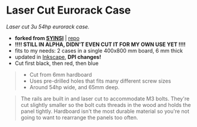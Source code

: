 # Laser Cut Eurorack Case 
*Laser cut 3u 54hp eurorack case.*

 - **forked from [SYINSI](http://syinsi.com/make-lasercut-eurorack-case/)** | [repo](https://github.com/THX2112/Laser-Cut-Eurorack-Case)
 - **!!!! STILL IN ALPHA, DIDN'T EVEN CUT IT FOR MY OWN USE YET !!!!**
 - fits to my needs: 2 cases in a single 400x800 mm board, 6 mm thick
 - updated in [Inkscape](https://inkscape.org/en/), **DPI changes!**
 - Cut first black, then red, then blue
 
 > - Cut from 6mm hardboard
 > - Uses pre-drilled holes that fits many different screw sizes
 > - Around 54hp wide, and 65mm deep.

> The rails are built in and laser cut to accommodate M3 bolts. They're cut slightly smaller so the bolt cuts threads in the wood and holds the panel tightly. Hardboard isn't the most durable material so you're not going to want to rearrange the panels too often.

